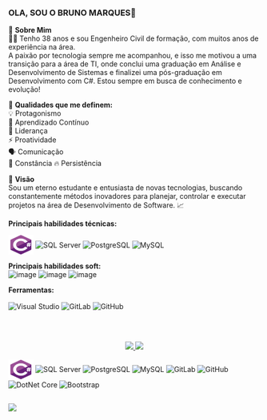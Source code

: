 ### OLA, SOU O BRUNO MARQUES👋

🌟 **Sobre Mim**  
👨‍🎓 Tenho 38 anos e sou Engenheiro Civil de formação, com muitos anos de experiência na área.  
A paixão por tecnologia sempre me acompanhou, e isso me motivou a uma transição para a área de TI, onde conclui uma graduação em Análise e Desenvolvimento de Sistemas e finalizei uma pós-graduação em Desenvolvimento com C#. Estou sempre em busca de conhecimento e evolução!

🚀 **Qualidades que me definem:**  
💡 Protagonismo  
🧠 Aprendizado Contínuo  
🤝 Liderança   
⚡ Proatividade  
🗣 Comunicação  
🎯 Constância 
🔥 Persistência

🎯 **Visão**  
Sou um eterno estudante e entusiasta de novas tecnologias, buscando constantemente métodos inovadores para planejar, controlar e executar projetos na área de Desenvolvimento de Software. 📈

**Principais habilidades técnicas:**  
<div style="display: inline_block">
  <img align="center" alt="Csharp" height="40" width="50" src="https://raw.githubusercontent.com/devicons/devicon/master/icons/csharp/csharp-original.svg">
  <img align="center" alt="SQL Server" height="40" width="50" src="https://cdn.jsdelivr.net/gh/devicons/devicon/icons/microsoftsqlserver/microsoftsqlserver-plain.svg" /> 
  <img align="center" alt="PostgreSQL" height="40" width="50" src="https://cdn.jsdelivr.net/gh/devicons/devicon/icons/postgresql/postgresql-original.svg" />
  <img align="center" alt="MySQL" height="50" width="60" src="https://cdn.jsdelivr.net/gh/devicons/devicon/icons/mysql/mysql-original-wordmark.svg" /> 
</div>

**Principais habilidades soft:**  
![image](https://user-images.githubusercontent.com/83646647/145912309-01bc78fb-1eb2-4baa-8d6e-d4bc7267de9d.png) 
![image](https://user-images.githubusercontent.com/83646647/145912193-e3635fbe-8840-493f-bf0b-a778c6d6e059.png) 
![image](https://user-images.githubusercontent.com/83646647/145912421-1b488ecf-2aba-4b18-bae5-338631298db6.png)

**Ferramentas:**  
<div style="display: inline_block">
  <img align="center" alt="Visual Studio" height="40" width="50" src="https://cdn.jsdelivr.net/gh/devicons/devicon/icons/visualstudio/visualstudio-plain.svg" />
  <img align="center" alt="GitLab" height="40" width="50" src="https://cdn.jsdelivr.net/gh/devicons/devicon/icons/gitlab/gitlab-original.svg" />
  <img align="center" alt="GitHub" height="40" width="50" src="https://cdn.jsdelivr.net/gh/devicons/devicon/icons/github/github-original-wordmark.svg" /> 
</div>

<br><br>

<div align="center">
  <a href="https://github.com/brunomarques123">
    <img height="170em" src="https://github-readme-stats.vercel.app/api?username=brunomarques123&show_icons=true&theme=dark&include_all_commits=true&count_private=true"/>
    <img height="170em" src="https://github-readme-stats.vercel.app/api/top-langs/?username=brunomarques123&layout=compact&langs_count=7&theme=dark"/>
  </a>
</div>

<div style="display: inline_block"><br>
  <img align="center" alt="Csharp" height="40" width="50" src="https://raw.githubusercontent.com/devicons/devicon/master/icons/csharp/csharp-original.svg">
  <img align="center" alt="SQL Server" height="40" width="50" src="https://cdn.jsdelivr.net/gh/devicons/devicon/icons/microsoftsqlserver/microsoftsqlserver-plain.svg" /> 
  <img align="center" alt="PostgreSQL" height="40" width="50" src="https://cdn.jsdelivr.net/gh/devicons/devicon/icons/postgresql/postgresql-original.svg" />
  <img align="center" alt="MySQL" height="50" width="60" src="https://cdn.jsdelivr.net/gh/devicons/devicon/icons/mysql/mysql-original-wordmark.svg" />
  <img align="center" alt="GitLab" height="40" width="50" src="https://cdn.jsdelivr.net/gh/devicons/devicon/icons/gitlab/gitlab-original.svg" />
  <img align="center" alt="GitHub" height="40" width="50" src="https://cdn.jsdelivr.net/gh/devicons/devicon/icons/github/github-original-wordmark.svg" />  
  <img align="center" alt="DotNet Core" height="40" width="50" src="https://cdn.jsdelivr.net/gh/devicons/devicon/icons/dotnetcore/dotnetcore-original.svg" />
  <img align="center" alt="Bootstrap" height="40" width="50" src="https://cdn.jsdelivr.net/gh/devicons/devicon/icons/bootstrap/bootstrap-original.svg" />
</div>

##

<div> 
  <a href="https://www.linkedin.com/in/bruno-marques-327523119" target="_blank">
    <img src="https://img.shields.io/badge/-LinkedIn-%230077B5?style=for-the-badge&logo=linkedin&logoColor=white" target="_blank">
  </a> 
</div>

 
 
 
